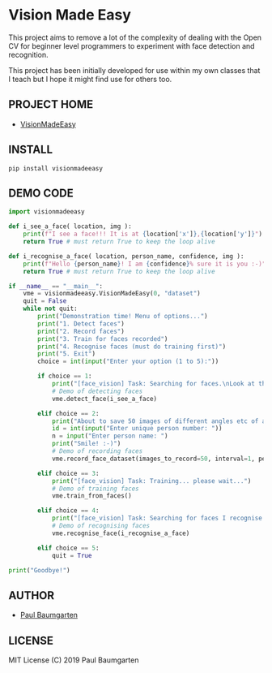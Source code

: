 # Vision Made Easy

This project aims to remove a lot of the complexity of dealing with the Open CV for beginner level programmers to experiment with face detection and recognition.

This project has been initially developed for use within my own classes that I teach but I hope it might find use for others too.

## PROJECT HOME

* [VisionMadeEasy](https://pbaumgarten.com/visionmadeeasy)

## INSTALL

```
pip install visionmadeeasy
```

## DEMO CODE

```python
import visionmadeeasy

def i_see_a_face( location, img ):
    print(f"I see a face!!! It is at {location['x']},{location['y']}")
    return True # must return True to keep the loop alive

def i_recognise_a_face( location, person_name, confidence, img ):
    print(f"Hello {person_name}! I am {confidence}% sure it is you :-)")
    return True # must return True to keep the loop alive

if __name__ == "__main__":
    vme = visionmadeeasy.VisionMadeEasy(0, "dataset")
    quit = False
    while not quit:
        print("Demonstration time! Menu of options...")
        print("1. Detect faces")
        print("2. Record faces")
        print("3. Train for faces recorded")
        print("4. Recognise faces (must do training first)")
        print("5. Exit")
        choice = int(input("Enter your option (1 to 5):"))

        if choice == 1:
            print("[face_vision] Task: Searching for faces.\nLook at the camera! (press ESC to quit)")
            # Demo of detecting faces
            vme.detect_face(i_see_a_face)

        elif choice == 2:
            print("About to save 50 images of different angles etc of a person, saving to folder ./dataset")
            id = int(input("Enter unique person number: "))
            n = input("Enter person name: ")
            print("Smile! :-)")
            # Demo of recording faces
            vme.record_face_dataset(images_to_record=50, interval=1, person_identifier=id, person_name=n)

        elif choice == 3:
            print("[face_vision] Task: Training... please wait...")
            # Demo of training faces
            vme.train_from_faces()

        elif choice == 4:
            print("[face_vision] Task: Searching for faces I recognise.\nLook at the camera! (press ESC to quit)")
            # Demo of recognising faces
            vme.recognise_face(i_recognise_a_face)

        elif choice == 5:
            quit = True

print("Goodbye!")
```

## AUTHOR

* [Paul Baumgarten](https://pbaumgarten.com/)

## LICENSE

MIT License (C) 2019 Paul Baumgarten

